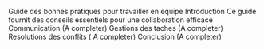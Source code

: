 Guide des bonnes pratiques pour travailler en equipe
Introduction 
Ce guide fournit des conseils essentiels pour une collaboration efficace
Communication
(A completer)
Gestions des taches
(A completer)
Resolutions des conflits
( A completer)
Conclusion
(A completer)
